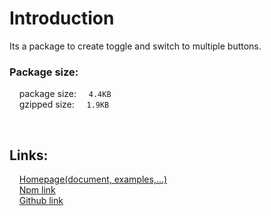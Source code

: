 # Introduction

Its a package to create toggle and switch to multiple buttons.

### Package size:

&nbsp;&nbsp;&nbsp;&nbsp;package size:&nbsp;&nbsp;&nbsp;&nbsp; `4.4KB `<br />
&nbsp;&nbsp;&nbsp;&nbsp;gzipped size:&nbsp;&nbsp;&nbsp;&nbsp; `1.9KB`

<br />

## Links:

&nbsp;&nbsp;&nbsp;&nbsp;[Homepage(document, examples,...)](https://mohammadbrzbrz72.github.io/switch-multi-button/) <br />
&nbsp;&nbsp;&nbsp;&nbsp;[Npm link](https://www.npmjs.com/package/switch-multi-button) <br />
&nbsp;&nbsp;&nbsp;&nbsp;[Github link](https://github.com/mohammadbrzbrz72/switch-multi-button)
